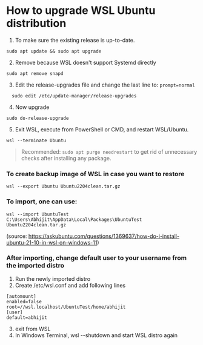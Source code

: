 # How to upgrade WSL Ubuntu distribution

1. To make sure the existing release is up-to-date.
  ```
  sudo apt update && sudo apt upgrade 
  ```
2. Remove because WSL doesn't support Systemd directly  
  ```
  sudo apt remove snapd
  ```

3. Edit the release-upgrades file and change the last line to: `prompt=normal`
  ```
    sudo edit /etc/update-manager/release-upgrades
  ```    

4. Now upgrade
  ```
  sudo do-release-upgrade
  ```

5. Exit WSL, execute from PowerShell or CMD, and restart WSL/Ubuntu.
  ```
  wsl --terminate Ubuntu
  ```

> Recommended: `sudo apt purge needrestart` to get rid of unnecessary checks after installing any package.  


### To create backup image of WSL in case you want to restore
```
wsl --export Ubuntu Ubuntu2204clean.tar.gz
```

### To import, one can use:
```
wsl --import UbuntuTest C:\Users\Abhijit\AppData\Local\Packages\UbuntuTest Ubuntu2204clean.tar.gz
```
(source: https://askubuntu.com/questions/1369637/how-do-i-install-ubuntu-21-10-in-wsl-on-windows-11)

### After importing, change default user to your username from the imported distro
1. Run the newly imported distro
2. Create /etc/wsl.conf and add following lines
```
[automount]
enabled=false
root=//wsl.localhost/UbuntuTest/home/abhijit
[user]
default=abhijit
```
3. exit from WSL
4. In Windows Terminal, wsl --shutdown and start WSL distro again
